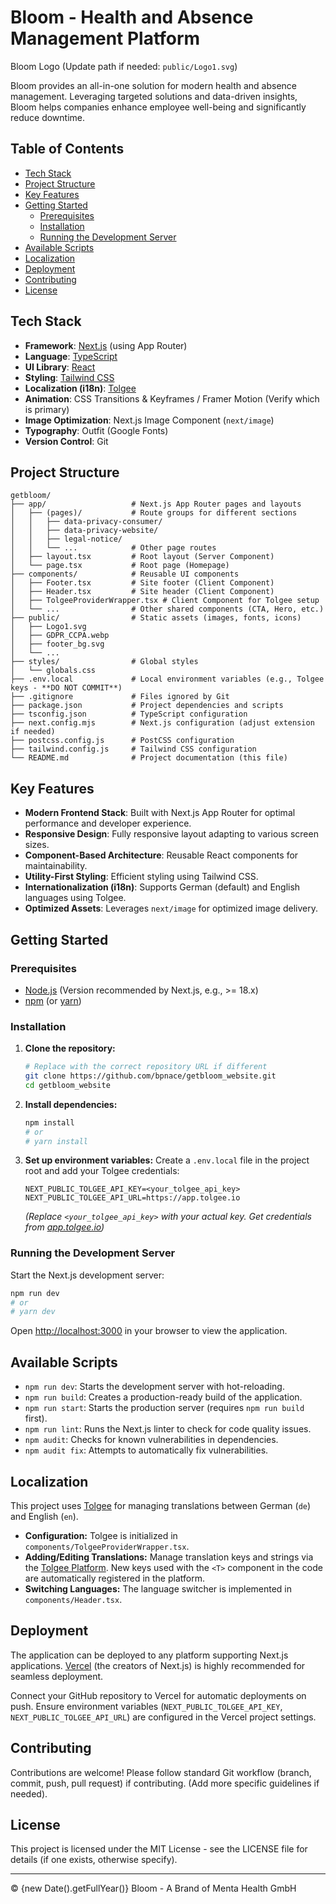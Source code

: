 # Bloom - Health and Absence Management Platform

Bloom Logo (Update path if needed: `public/Logo1.svg`)

Bloom provides an all-in-one solution for modern health and absence management. Leveraging targeted solutions and data-driven insights, Bloom helps companies enhance employee well-being and significantly reduce downtime.

## Table of Contents

- [Tech Stack](#tech-stack)
- [Project Structure](#project-structure)
- [Key Features](#key-features)
- [Getting Started](#getting-started)
  - [Prerequisites](#prerequisites)
  - [Installation](#installation)
  - [Running the Development Server](#running-the-development-server)
- [Available Scripts](#available-scripts)
- [Localization](#localization)
- [Deployment](#deployment)
- [Contributing](#contributing)
- [License](#license)

## Tech Stack

- **Framework**: [Next.js](https://nextjs.org/) (using App Router)
- **Language**: [TypeScript](https://www.typescriptlang.org/)
- **UI Library**: [React](https://reactjs.org/)
- **Styling**: [Tailwind CSS](https://tailwindcss.com/)
- **Localization (i18n)**: [Tolgee](https://tolgee.io/)
- **Animation**: CSS Transitions & Keyframes / Framer Motion (Verify which is primary)
- **Image Optimization**: Next.js Image Component (`next/image`)
- **Typography**: Outfit (Google Fonts)
- **Version Control**: Git

## Project Structure

```
getbloom/
├── app/                   # Next.js App Router pages and layouts
│   ├── (pages)/           # Route groups for different sections
│   │   ├── data-privacy-consumer/
│   │   ├── data-privacy-website/
│   │   ├── legal-notice/
│   │   └── ...            # Other page routes
│   ├── layout.tsx         # Root layout (Server Component)
│   └── page.tsx           # Root page (Homepage)
├── components/            # Reusable UI components
│   ├── Footer.tsx         # Site footer (Client Component)
│   ├── Header.tsx         # Site header (Client Component)
│   ├── TolgeeProviderWrapper.tsx # Client Component for Tolgee setup
│   └── ...                # Other shared components (CTA, Hero, etc.)
├── public/                # Static assets (images, fonts, icons)
│   ├── Logo1.svg
│   ├── GDPR_CCPA.webp
│   ├── footer_bg.svg
│   └── ...
├── styles/                # Global styles
│   └── globals.css
├── .env.local             # Local environment variables (e.g., Tolgee keys - **DO NOT COMMIT**)
├── .gitignore             # Files ignored by Git
├── package.json           # Project dependencies and scripts
├── tsconfig.json          # TypeScript configuration
├── next.config.mjs        # Next.js configuration (adjust extension if needed)
├── postcss.config.js      # PostCSS configuration
├── tailwind.config.js     # Tailwind CSS configuration
└── README.md              # Project documentation (this file)
```

## Key Features

- **Modern Frontend Stack**: Built with Next.js App Router for optimal performance and developer experience.
- **Responsive Design**: Fully responsive layout adapting to various screen sizes.
- **Component-Based Architecture**: Reusable React components for maintainability.
- **Utility-First Styling**: Efficient styling using Tailwind CSS.
- **Internationalization (i18n)**: Supports German (default) and English languages using Tolgee.
- **Optimized Assets**: Leverages `next/image` for optimized image delivery.

## Getting Started

### Prerequisites

- [Node.js](https://nodejs.org/) (Version recommended by Next.js, e.g., >= 18.x)
- [npm](https://www.npmjs.com/) (or [yarn](https://yarnpkg.com/))

### Installation

1.  **Clone the repository:**
    ```bash
    # Replace with the correct repository URL if different
    git clone https://github.com/bpnace/getbloom_website.git
    cd getbloom_website
    ```
2.  **Install dependencies:**
    ```bash
    npm install
    # or
    # yarn install
    ```
3.  **Set up environment variables:**
    Create a `.env.local` file in the project root and add your Tolgee credentials:
    ```.env.local
    NEXT_PUBLIC_TOLGEE_API_KEY=<your_tolgee_api_key>
    NEXT_PUBLIC_TOLGEE_API_URL=https://app.tolgee.io
    ```
    *(Replace `<your_tolgee_api_key>` with your actual key. Get credentials from [app.tolgee.io](https://app.tolgee.io/))*

### Running the Development Server

Start the Next.js development server:

```bash
npm run dev
# or
# yarn dev
```

Open [http://localhost:3000](http://localhost:3000) in your browser to view the application.

## Available Scripts

- `npm run dev`: Starts the development server with hot-reloading.
- `npm run build`: Creates a production-ready build of the application.
- `npm run start`: Starts the production server (requires `npm run build` first).
- `npm run lint`: Runs the Next.js linter to check for code quality issues.
- `npm audit`: Checks for known vulnerabilities in dependencies.
- `npm audit fix`: Attempts to automatically fix vulnerabilities.

## Localization

This project uses [Tolgee](https://tolgee.io/) for managing translations between German (`de`) and English (`en`).

- **Configuration:** Tolgee is initialized in `components/TolgeeProviderWrapper.tsx`.
- **Adding/Editing Translations:** Manage translation keys and strings via the [Tolgee Platform](https://app.tolgee.io). New keys used with the `<T>` component in the code are automatically registered in the platform.
- **Switching Languages:** The language switcher is implemented in `components/Header.tsx`.

## Deployment

The application can be deployed to any platform supporting Next.js applications. [Vercel](https://vercel.com/) (the creators of Next.js) is highly recommended for seamless deployment.

Connect your GitHub repository to Vercel for automatic deployments on push. Ensure environment variables (`NEXT_PUBLIC_TOLGEE_API_KEY`, `NEXT_PUBLIC_TOLGEE_API_URL`) are configured in the Vercel project settings.

## Contributing

Contributions are welcome! Please follow standard Git workflow (branch, commit, push, pull request) if contributing. (Add more specific guidelines if needed).

## License

This project is licensed under the MIT License - see the LICENSE file for details (if one exists, otherwise specify).

---

© {new Date().getFullYear()} Bloom - A Brand of Menta Health GmbH